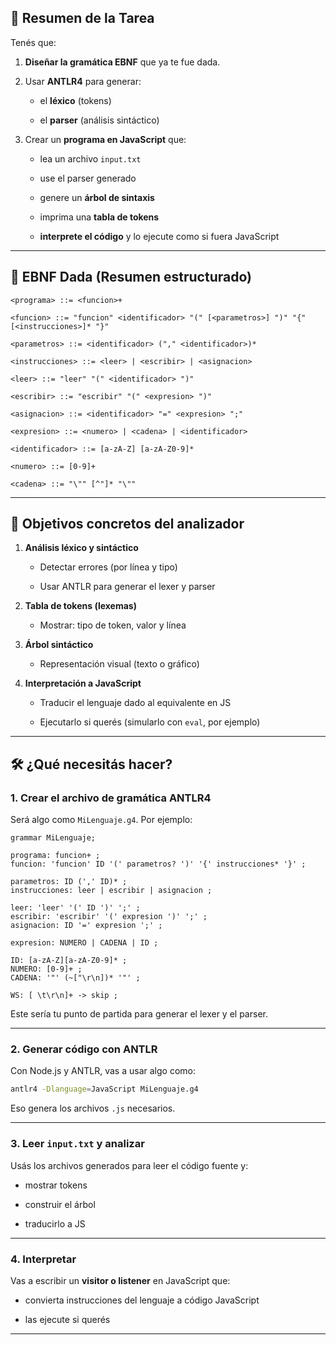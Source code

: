 ## 📌 **Resumen de la Tarea**

Tenés que:

1. **Diseñar la gramática EBNF** que ya te fue dada.
    
2. Usar **ANTLR4** para generar:
    
    - el **léxico** (tokens)
        
    - el **parser** (análisis sintáctico)
        
3. Crear un **programa en JavaScript** que:
    
    - lea un archivo `input.txt`
        
    - use el parser generado
        
    - genere un **árbol de sintaxis**
        
    - imprima una **tabla de tokens**
        
    - **interprete el código** y lo ejecute como si fuera JavaScript
    
---
## 🧠 **EBNF Dada (Resumen estructurado)**

```ebnf
<programa> ::= <funcion>+

<funcion> ::= "funcion" <identificador> "(" [<parametros>] ")" "{" [<instrucciones>]* "}"

<parametros> ::= <identificador> ("," <identificador>)*

<instrucciones> ::= <leer> | <escribir> | <asignacion>

<leer> ::= "leer" "(" <identificador> ")"

<escribir> ::= "escribir" "(" <expresion> ")"

<asignacion> ::= <identificador> "=" <expresion> ";"

<expresion> ::= <numero> | <cadena> | <identificador>

<identificador> ::= [a-zA-Z] [a-zA-Z0-9]*

<numero> ::= [0-9]+

<cadena> ::= "\"" [^"]* "\""
```

---
## 🎯 **Objetivos concretos del analizador**
1. **Análisis léxico y sintáctico**
    
    - Detectar errores (por línea y tipo)
        
    - Usar ANTLR para generar el lexer y parser
        
2. **Tabla de tokens (lexemas)**
    
    - Mostrar: tipo de token, valor y línea
        
3. **Árbol sintáctico**
    
    - Representación visual (texto o gráfico)
        
4. **Interpretación a JavaScript**
    
    - Traducir el lenguaje dado al equivalente en JS
        
    - Ejecutarlo si querés (simularlo con `eval`, por ejemplo)
        

---

## 🛠️ ¿Qué necesitás hacer?

### 1. **Crear el archivo de gramática ANTLR4**

Será algo como `MiLenguaje.g4`. Por ejemplo:

```antlr
grammar MiLenguaje;

programa: funcion+ ;
funcion: 'funcion' ID '(' parametros? ')' '{' instrucciones* '}' ;

parametros: ID (',' ID)* ;
instrucciones: leer | escribir | asignacion ;

leer: 'leer' '(' ID ')' ';' ;
escribir: 'escribir' '(' expresion ')' ';' ;
asignacion: ID '=' expresion ';' ;

expresion: NUMERO | CADENA | ID ;

ID: [a-zA-Z][a-zA-Z0-9]* ;
NUMERO: [0-9]+ ;
CADENA: '"' (~["\r\n])* '"' ;

WS: [ \t\r\n]+ -> skip ;
```

Este sería tu punto de partida para generar el lexer y el parser.

---

### 2. **Generar código con ANTLR**

Con Node.js y ANTLR, vas a usar algo como:

```bash
antlr4 -Dlanguage=JavaScript MiLenguaje.g4
```

Eso genera los archivos `.js` necesarios.

---

### 3. **Leer `input.txt` y analizar**

Usás los archivos generados para leer el código fuente y:

- mostrar tokens
    
- construir el árbol
    
- traducirlo a JS
    

---

### 4. **Interpretar**

Vas a escribir un **visitor o listener** en JavaScript que:

- convierta instrucciones del lenguaje a código JavaScript
    
- las ejecute si querés
    

---

